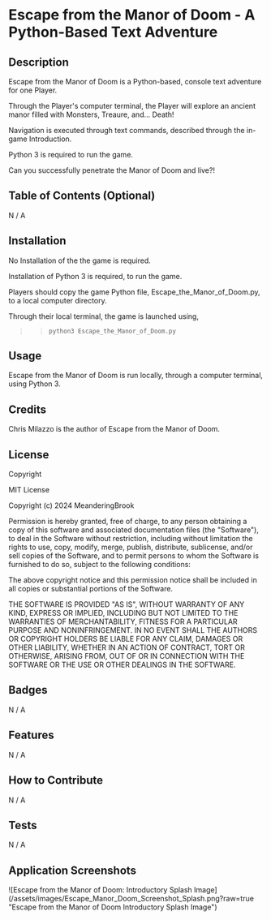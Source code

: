 # Escape from the Manor of Doom - A Python-Based Text Adventure

## Description

Escape from the Manor of Doom is a Python-based, console text adventure for one Player.

Through the Player's computer terminal, the Player will explore an ancient manor filled with Monsters, Treaure, and... Death!

Navigation is executed through text commands, described through the in-game Introduction.

Python 3 is required to run the game.

Can you successfully penetrate the Manor of Doom and live?!


## Table of Contents (Optional)

N / A


## Installation

No Installation of the the game is required.

Installation of Python 3 is required, to run the game.

Players should copy the game Python file, Escape_the_Manor_of_Doom.py, to a local computer directory.

Through their local terminal, the game is launched using,

  >> `python3 Escape_the_Manor_of_Doom.py`


## Usage

Escape from the Manor of Doom is run locally, through a computer terminal, using Python 3.


## Credits 

Chris Milazzo is the author of Escape from the Manor of Doom.


## License

Copyright <YEAR> <COPYRIGHT Chris Milazzo>

MIT License

Copyright (c) 2024 MeanderingBrook

Permission is hereby granted, free of charge, to any person obtaining a copy
of this software and associated documentation files (the "Software"), to deal
in the Software without restriction, including without limitation the rights
to use, copy, modify, merge, publish, distribute, sublicense, and/or sell
copies of the Software, and to permit persons to whom the Software is
furnished to do so, subject to the following conditions:

The above copyright notice and this permission notice shall be included in all
copies or substantial portions of the Software.

THE SOFTWARE IS PROVIDED "AS IS", WITHOUT WARRANTY OF ANY KIND, EXPRESS OR
IMPLIED, INCLUDING BUT NOT LIMITED TO THE WARRANTIES OF MERCHANTABILITY,
FITNESS FOR A PARTICULAR PURPOSE AND NONINFRINGEMENT. IN NO EVENT SHALL THE
AUTHORS OR COPYRIGHT HOLDERS BE LIABLE FOR ANY CLAIM, DAMAGES OR OTHER
LIABILITY, WHETHER IN AN ACTION OF CONTRACT, TORT OR OTHERWISE, ARISING FROM,
OUT OF OR IN CONNECTION WITH THE SOFTWARE OR THE USE OR OTHER DEALINGS IN THE
SOFTWARE.


## Badges

N / A


## Features

N / A


## How to Contribute

N / A


## Tests

N / A


## Application Screenshots

![Escape from the Manor of Doom: Introductory Splash Image] (/assets/images/Escape_Manor_Doom_Screenshot_Splash.png?raw=true "Escape from the Manor of Doom Introductory Splash Image")

